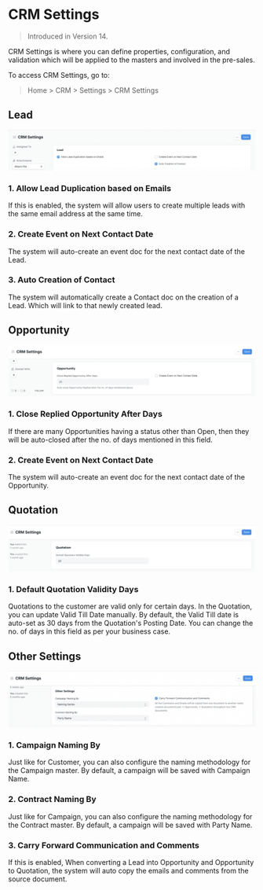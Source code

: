 
# CRM Settings



> 
> Introduced in Version 14.
> 
> 
> 


CRM Settings is where you can define properties, configuration, and validation which will be applied to the masters and involved in the pre-sales.


To access CRM Settings, go to:



> 
> Home > CRM > Settings > CRM Settings
> 
> 
> 


## Lead


![Lead](/files/crm-settings-lead.png)


### 1. Allow Lead Duplication based on Emails


If this is enabled, the system will allow users to create multiple leads with the same email address at the same time.


### 2. Create Event on Next Contact Date


The system will auto-create an event doc for the next contact date of the Lead.


### 3. Auto Creation of Contact


The system will automatically create a Contact doc on the creation of a Lead. Which will link to that newly created lead.


## Opportunity


![Opportunity](/files/opportunity-settings.png)


### 1. Close Replied Opportunity After Days


If there are many Opportunities having a status other than Open, then they will be auto-closed after the no. of days mentioned in this field.


### 2. Create Event on Next Contact Date


The system will auto-create an event doc for the next contact date of the Opportunity.


## Quotation


![Quotation](/files/quotation-settings.png)


### 1. Default Quotation Validity Days


Quotations to the customer are valid only for certain days. In the Quotation, you can update Valid Till Date manually. By default, the Valid Till date is auto-set as 30 days from the Quotation's Posting Date. You can change the no. of days in this field as per your business case.


## Other Settings


![Other Settings](/files/other-crm-settings.png)


### 1. Campaign Naming By


Just like for Customer, you can also configure the naming methodology for the Campaign master. By default, a campaign will be saved with Campaign Name.


### 2. Contract Naming By


Just like for Campaign, you can also configure the naming methodology for the Contract master. By default, a campaign will be saved with Party Name.


### 3. Carry Forward Communication and Comments


If this is enabled, When converting a Lead into Opportunity and Opportunity to Quotation, the system will auto copy the emails and comments from the source document.


